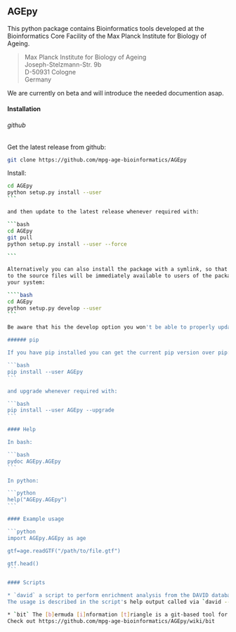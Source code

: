 ## AGEpy

This python package contains Bioinformatics tools developed at the
Bioinformatics Core Facility of the Max Planck Institute for Biology of Ageing.

> Max Planck Institute for Biology of Ageing  
> Joseph-Stelzmann-Str. 9b  
> D-50931 Cologne  
> Germany

We are currently on beta and will introduce the needed documention asap.

#### Installation

###### github

Get the latest release from github:

```bash
git clone https://github.com/mpg-age-bioinformatics/AGEpy
```

Install:

````bash
cd AGEpy
python setup.py install --user
```

and then update to the latest release whenever required with:

```bash
cd AGEpy
git pull
python setup.py install --user --force

```

Alternatively you can also install the package with a symlink, so that changes
to the source files will be immediately available to users of the package on
your system:

````bash
cd AGEpy
python setup.py develop --user
```

Be aware that his the develop option you won't be able to properly update once new scripts are added.

###### pip

If you have pip installed you can get the current pip version over pip:

```bash
pip install --user AGEpy
```

and upgrade whenever required with:

```bash
pip install --user AGEpy --upgrade
```

#### Help

In bash:

```bash
pydoc AGEpy.AGEpy
```

In python:

```python
help("AGEpy.AGEpy")
```

#### Example usage

```python
import AGEpy.AGEpy as age

gtf=age.readGTF("/path/to/file.gtf")

gtf.head()
```

#### Scripts

* `david` a script to perform enrichment analysis from the DAVID database.
The usage is described in the script's help output called via `david --help`.

* `bit` The [b]ermuda [i]nformation [t]riangle is a git-based tool for the management of code and data.
Check out https://github.com/mpg-age-bioinformatics/AGEpy/wiki/bit
